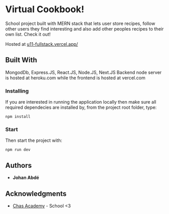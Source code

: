 # Virtual Cookbook!

School project built with MERN stack that lets user store recipes, follow other users they find interesting and also add other peoples recipes to their own list.
Check it out!

Hosted at [u11-fullstack.vercel.app/](https://u11-fullstack.vercel.app/)


## Built With

MongodDb, Express.JS, React.JS, Node.JS, Next.JS
Backend node server is hosted at heroku.com while the frontend is hosted at vercel.com

### Installing

If you are interested in running the application locally then make sure all required dependecies are installed by,
from the project root folder, type:

```
npm install
```

### Start

Then start the project with:

```
npm run dev
```




## Authors

* **Johan Abdé**



## Acknowledgments

* [Chas Academy](https://chasacademy.se/) - School <3

